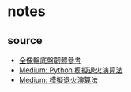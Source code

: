 # notes

## source
- [全像輪底盤韌體參考](https://github.com/jossiewang/iamnotmiffy/blob/master/0527_peanuts/Core/Src/main.c)
- [Medium: Python 模擬退火演算法](https://medium.com/hunter-cheng/python-%E6%A8%A1%E6%93%AC%E9%80%80%E7%81%AB%E6%BC%94%E7%AE%97%E6%B3%95-simulated-annealing-sa-%E6%B1%82%E8%A7%A3%E6%97%85%E8%A1%8C%E6%8E%A8%E9%8A%B7%E5%93%A1%E5%95%8F%E9%A1%8C-traveling-salesman-problem-tsp-9971c9dc23f6)
- [Medium: 模擬退火演算法](https://tzuchieh0931.medium.com/sa-metaheuristic-03-2632b2047d1f)